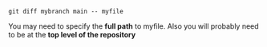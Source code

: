 	git diff mybranch main -- myfile

You may need to specify the **full path** to myfile.
Also you will probably need to be at the **top level of the repository**